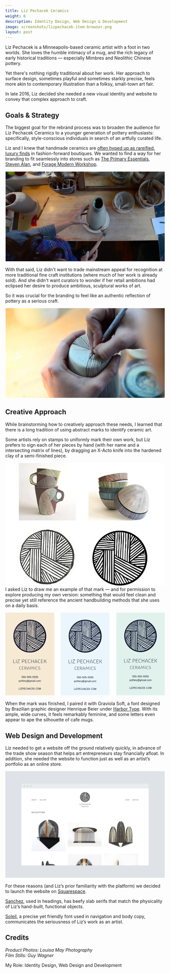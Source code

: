 ```yaml
---
title: Liz Pechacek Ceramics
weight: 6
description: Identity Design, Web Design & Development
image: screenshots/lizpechacek-item-browser.png
layout: post
---
```


Liz Pechacek is a Minneapolis-based ceramic artist with a foot in two worlds. She loves the humble intimacy of a mug, and the rich legacy of early historical traditions — especially Mimbres and Neolithic Chinese pottery.

Yet there's nothing rigidly traditional about her work. Her approach to surface design, sometimes playful and sometimes starkly precise, feels more akin to contemporary illustration than a folksy, small-town art fair. 

In late 2016, Liz decided she needed a new visual identity and website to convey that complex approach to craft. 

## Goals & Strategy
The biggest goal for the rebrand process was to broaden the audience for Liz Pechacek Ceramics to a younger generation of pottery enthusiasts: specifically, style-conscious individuals in search of an artfully curated life. 

Liz and I knew that handmade ceramics are [often hyped up as rareified, luxury finds](https://www.nytimes.com/2015/12/17/fashion/why-handmade-ceramics-are-white-hot.html) in fashion-forward boutiques. We wanted to find a way for her branding to fit seamlessly into stores such as [The Primary Essentials](https://theprimaryessentials.com), [Steven Alan](https://stevenalan.com/), and [Forage Modern Workshop](http://www.foragemodernworkshop.com/).  

![Film still of Liz using her handmade hammer on a sculpture](/assets/img/liz-pechacek__film-still-hammer.jpg)  

With that said, Liz didn't want to trade mainstream appeal for recognition at more traditional fine craft institutions (where much of her work is already sold). And she didn't want curators to wonder if her retail ambitions had eclipsed her desire to produce ambitious, sculptural works of art. 

So it was crucial for the branding to feel like an authentic reflection of pottery as a serious craft.  

![Photo of Liz signing her pottery](/assets/img/liz-pechacek__film-still-signature.jpg)

## Creative Approach

While brainstorming how to creatively approach these needs, I learned that there is a long tradition of using abstract marks to identify ceramic art.

Some artists rely on stamps to uniformly mark their own work, but Liz prefers to sign each of her pieces by hand (with her name and a intersecting matrix of lines), by dragging an X-Acto knife into the hardened clay of a semi-finished piece.  

![Liz Pechacek sketch of her unique brand mark](/assets/img/liz-pechacek__logo-development.jpg)
 I asked Liz to draw me an example of that mark — and for permission to explore producing my own version: something that would feel clean and precise yet still reference the ancient handbuilding methods that she uses on a daily basis. 

 ![Screenshot of business cards](/assets/img/liz-pechacek__business-cards.jpg)

When the mark was finished, I paired it with Graviola Soft, a font designed by Brazilian graphic designer Henrique Beier under [Harbor Type](https://www.harbortype.com/). With its ample, wide curves, it feels remarkably feminine, and some letters even appear to ape the silhouette of cafe mugs.  

## Web Design and Development
Liz needed to get a website off the ground relatively quickly, in advance of the trade show season that helps art entrepreneurs stay financially afloat. In addition, she needed the website to function just as well as an artist’s portfolio as an online store.  

![Screenshot of Liz Pechacek sculpture](/assets/img/screenshots/lizpechacek-sculptures-browser.png)

For these reasons (and Liz’s prior familiarity with the platform) we decided to launch the website on [Squarespace](https://www.squarespace.com).

[Sanchez](http://latinotype.com/display-weights?font=74), used in headings, has beefy slab serifs that match the physicality of Liz’s hand-built, functional objects. 

[Soleil](https://www.type-together.com/soleil-font), a precise yet friendly font used in navigation and body copy, communicates the seriousness of Liz’s work as an artist.

## Credits
_Product Photos: Louisa May Photography_  
_Film Stills: Guy Wagner_

My Role: Identity Design, Web Design and Development


